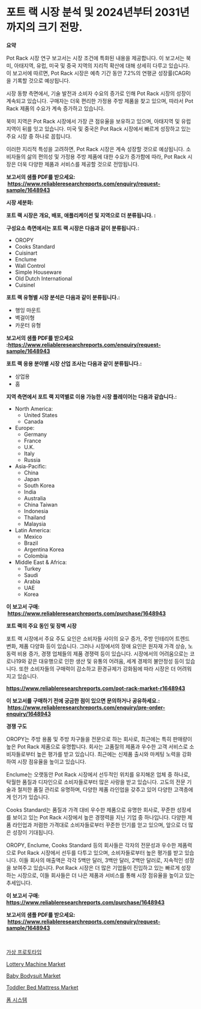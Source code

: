 <p><h1>포트 랙 시장 분석 및 2024년부터 2031년까지의 크기 전망.</h1></p><p><strong>요약</strong></p>
<p><p>Pot Rack 시장 연구 보고서는 시장 조건에 특화된 내용을 제공합니다. 이 보고서는 북미, 아태지역, 유럽, 미국 및 중국 지역의 지리적 확산에 대해 상세히 다루고 있습니다. 이 보고서에 따르면, Pot Rack 시장은 예측 기간 동안 7.2%의 연평균 성장률(CAGR)을 기록할 것으로 예상됩니다.</p><p>시장 동향 측면에서, 기술 발전과 소비자 수요의 증가로 인해 Pot Rack 시장의 성장이 계속되고 있습니다. 구매자는 더욱 편리한 가정용 주방 제품을 찾고 있으며, 따라서 Pot Rack 제품의 수요가 계속 증가하고 있습니다.</p><p>북미 지역은 Pot Rack 시장에서 가장 큰 점유율을 보유하고 있으며, 아태지역 및 유럽 지역이 뒤를 잇고 있습니다. 미국 및 중국은 Pot Rack 시장에서 빠르게 성장하고 있는 주요 시장 중 하나로 꼽힙니다.</p><p>이러한 지리적 특성을 고려하면, Pot Rack 시장은 계속 성장할 것으로 예상됩니다. 소비자들의 삶의 편의성 및 가정용 주방 제품에 대한 수요가 증가함에 따라, Pot Rack 시장은 더욱 다양한 제품과 서비스를 제공할 것으로 전망됩니다.</p></p>
<p><strong>보고서의 샘플 PDF를 받으세요: &nbsp;<a href="https://www.reliableresearchreports.com/enquiry/request-sample/1648943">https://www.reliableresearchreports.com/enquiry/request-sample/1648943</a></strong></p>
<p><strong>시장 세분화:</strong></p>
<p><strong> 포트 랙 시장은 개요, 배포, 애플리케이션 및 지역으로 더 분류됩니다. :</strong></p>
<p><strong>구성요소 측면에서는 포트 랙 시장은 다음과 같이 분류됩니다.:</strong></p>
<p><ul><li>OROPY</li><li>Cooks Standard</li><li>Cuisinart</li><li>Enclume</li><li>Wall Control</li><li>Simple Houseware</li><li>Old Dutch International</li><li>Cuisinel</li></ul></p>
<p><strong> 포트 랙 유형별 시장 분석은 다음과 같이 분류됩니다.:</strong></p>
<p><ul><li>행잉 마운트</li><li>벽걸이형</li><li>카운터 유형</li></ul></p>
<p><strong>보고서의 샘플 PDF를 받으세요 :<a href="https://www.reliableresearchreports.com/enquiry/request-sample/1648943">https://www.reliableresearchreports.com/enquiry/request-sample/1648943</a></strong></p>
<p><strong> 포트 랙 응용 분야별 시장 산업 조사는 다음과 같이 분류됩니다.:</strong></p>
<p><ul><li>상업용</li><li>홈</li></ul></p>
<p><strong>지역 측면에서 포트 랙 지역별로 이용 가능한 시장 플레이어는 다음과 같습니다.:</strong></p>
<p><ul>
    <li>
        North America:
        <ul>
            <li>United States</li>
            <li>Canada</li>
        </ul>
    </li>
    <li>
        Europe:
        <ul>
            <li>Germany</li>
            <li>France</li>
            <li>U.K.</li>
            <li>Italy</li>
            <li>Russia</li>
        </ul>
    </li>
    <li>
        Asia-Pacific:
        <ul>
            <li>China</li>
            <li>Japan</li>
            <li>South Korea</li>
            <li>India</li>
            <li>Australia</li>
            <li>China Taiwan</li>
            <li>Indonesia</li>
            <li>Thailand</li>
            <li>Malaysia</li>
        </ul>
    </li>
    <li>
        Latin America:
        <ul>
            <li>Mexico</li>
            <li>Brazil</li>
            <li>Argentina Korea</li>
            <li>Colombia</li>
        </ul>
    </li>
    <li>
        Middle East & Africa:
        <ul>
            <li>Turkey</li>
            <li>Saudi</li>
            <li>Arabia</li>
            <li>UAE</li>
            <li>Korea</li>
        </ul>
    </li>
    </ul></p>
<p><strong>이 보고서 구매: &nbsp;<a href="https://www.reliableresearchreports.com/purchase/1648943">https://www.reliableresearchreports.com/purchase/1648943</a></strong></p>
<p><strong>포트 랙의 주요 동인 및 장벽 시장</strong></p>
<p><p>포트 랙 시장에서 주요 주도 요인은 소비자들 사이의 요구 증가, 주방 인테리어 트렌드 변화, 제품 다양화 등이 있습니다. 그러나 시장에서의 장애 요인은 원자재 가격 상승, 노동력 비용 증가, 경쟁 업체들의 제품 경쟁력 등이 있습니다. 시장에서의 어려움으로는 코로나19와 같은 대유행으로 인한 생산 및 유통의 어려움, 세계 경제의 불안정성 등이 있습니다. 또한 소비자들의 구매력이 감소하고 환경규제가 강화됨에 따라 시장은 더 어려워지고 있습니다.</p></p>
<p><strong><a href="https://www.reliableresearchreports.com/pot-rack-market-r1648943">https://www.reliableresearchreports.com/pot-rack-market-r1648943</a></strong></p>
<p><strong>이 보고서를 구매하기 전에 궁금한 점이 있으면 문의하거나 공유하세요.: &nbsp;<a href="https://www.reliableresearchreports.com/enquiry/pre-order-enquiry/1648943">https://www.reliableresearchreports.com/enquiry/pre-order-enquiry/1648943</a></strong></p>
<p><strong>경쟁 구도</strong></p>
<p><p>OROPY는 주방 용품 및 주방 차구들을 전문으로 하는 회사로, 최근에는 특히 판매량이 높은 Pot Rack 제품으로 유명합니다. 회사는 고품질의 제품과 우수한 고객 서비스로 소비자들로부터 높은 평가를 받고 있습니다. 최근에는 신제품 출시와 마케팅 노력을 강화하여 시장 점유율을 높이고 있습니다.</p><p>Enclume는 오랫동안 Pot Rack 시장에서 선두적인 위치를 유지해온 업체 중 하나로, 탁월한 품질과 디자인으로 소비자들로부터 많은 사랑을 받고 있습니다. 고도의 전문 기술과 철저한 품질 관리로 유명하며, 다양한 제품 라인업을 갖추고 있어 다양한 고객층에게 인기가 있습니다.</p><p>Cooks Standard는 품질과 가격 대비 우수한 제품으로 유명한 회사로, 꾸준한 성장세를 보이고 있는 Pot Rack 시장에서 높은 경쟁력을 지닌 기업 중 하나입니다. 다양한 제품 라인업과 저렴한 가격대로 소비자들로부터 꾸준한 인기를 얻고 있으며, 앞으로 더 많은 성장이 기대됩니다.</p><p>OROPY, Enclume, Cooks Standard 등의 회사들은 각자의 전문성과 우수한 제품력으로 Pot Rack 시장에서 선두를 다투고 있으며, 소비자들로부터 높은 평가를 받고 있습니다. 이들 회사의 매출액은 각각 5백만 달러, 3백만 달러, 2백만 달러로, 지속적인 성장을 보여주고 있습니다. Pot Rack 시장은 더 많은 기업들이 진입하고 있는 빠르게 성장하는 시장으로, 이들 회사들은 더 나은 제품과 서비스를 통해 시장 점유율을 높이고 있는 추세입니다.</p></p>
<p><strong>이 보고서 구매: &nbsp; <a href="https://www.reliableresearchreports.com/purchase/1648943">https://www.reliableresearchreports.com/purchase/1648943</a></strong></p>
<p><strong>보고서의 샘플 PDF를 받으세요: &nbsp;<a href="https://www.reliableresearchreports.com/enquiry/request-sample/1648943">https://www.reliableresearchreports.com/enquiry/request-sample/1648943</a></strong><strong></strong></p>
<p>&nbsp;</p>
<p><p><a href="https://medium.com/@cordiehyatt1/%EA%B0%80%EC%83%81-%ED%94%84%EB%A1%9C%ED%86%A0%ED%83%80%EC%9E%85-%EC%8B%9C%EC%9E%A5-%EB%B6%84%EC%84%9D-%EC%A0%84-%EC%84%B8%EA%B3%84%EC%A0%81%EC%9D%B8-%EC%82%B0%EC%97%85-%EC%A0%84%EB%A7%9D-%EB%B0%8F-%EC%98%88%EC%B8%A1-2024%EB%85%84%EB%B6%80%ED%84%B0-2031%EB%85%84%EA%B9%8C%EC%A7%80-8dca14327540">가상 프로토타입</a></p><p><a href="https://github.com/PeterParrish5/Market-Research-Report-List-4/blob/main/lottery-machine-market.md">Lottery Machine Market</a></p><p><a href="https://www.linkedin.com/pulse/baby-bodysuit-market-report-reveals-latest-trends-growth-pgq5f?trackingId=gr%2FznP8%2BDHniPFOTFY5HRw%3D%3D">Baby Bodysuit Market</a></p><p><a href="https://www.linkedin.com/pulse/toddler-bed-mattress-market-share-evolution-growth-lya8f?trackingId=FIHaKxUPT04Jb96RZHBDiQ%3D%3D">Toddler Bed Mattress Market</a></p><p><a href="https://medium.com/@sillysally687568/%ED%92%8D%EB%A0%A5%EB%B0%9C%EC%A0%84-%EC%8B%9C%EC%9E%A5-%EB%B3%B4%EA%B3%A0%EC%84%9C%EA%B0%80-%EC%9D%B4-%EC%8B%9C%EC%9E%A5%EC%9D%98-%EC%B5%9C%EC%8B%A0-%ED%8A%B8%EB%A0%8C%EB%93%9C%EC%99%80-%EC%84%B1%EC%9E%A5-%EA%B8%B0%ED%9A%8C%EB%A5%BC-%EA%B3%B5%EA%B0%9C%ED%96%88%EC%8A%B5%EB%8B%88%EB%8B%A4-df38257c7d82">폼 시스템</a></p></p>